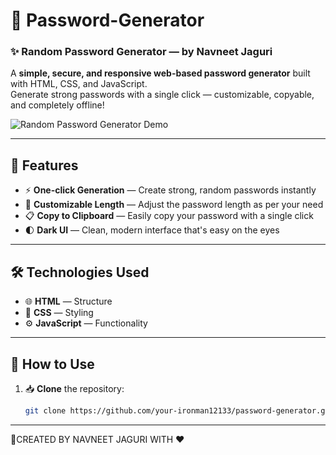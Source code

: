# 🔐 Password-Generator  
### ✨ Random Password Generator — by **Navneet Jaguri**

A **simple, secure, and responsive web-based password generator** built with HTML, CSS, and JavaScript.  
Generate strong passwords with a single click — customizable, copyable, and completely offline!

![Random Password Generator Demo](demo.gif)

---

## 🚀 Features

- ⚡ **One-click Generation** — Create strong, random passwords instantly  
- 📏 **Customizable Length** — Adjust the password length as per your need  
- 📋 **Copy to Clipboard** — Easily copy your password with a single click  
- 🌓 **Dark UI** — Clean, modern interface that's easy on the eyes

---

## 🛠️ Technologies Used

- 🌐 **HTML** — Structure  
- 🎨 **CSS** — Styling  
- ⚙️ **JavaScript** — Functionality  

---

## 🧪 How to Use

1. 📥 **Clone** the repository:
   ```bash
   git clone https://github.com/your-ironman12133/password-generator.git

---

🔧CREATED BY NAVNEET JAGURI WITH ❤
